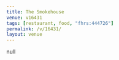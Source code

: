 ```yaml
---
title: The Smokehouse
venue: v16431
tags: [restaurant, food, "fhrs:444726"]
permalink: /v/16431/
layout: venue
---
```

null
